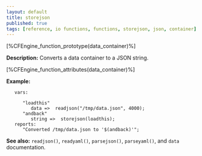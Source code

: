 ```yaml
---
layout: default
title: storejson
published: true
tags: [reference, io functions, functions, storejson, json, container]
---
```


[%CFEngine_function_prototype(data_container)%]

**Description:** Converts a data container to a JSON string.

[%CFEngine_function_attributes(data_container)%]

**Example:**

```cf3
   vars:

      "loadthis"
         data =>  readjson("/tmp/data.json", 4000);
      "andback"
         string =>  storejson(loadthis);
   reports:
      "Converted /tmp/data.json to '$(andback)'";
```

**See also:** `readjson()`, `readyaml()`, `parsejson()`, `parseyaml()`, and `data` documentation.
